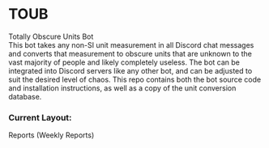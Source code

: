 # TOUB
Totally Obscure Units Bot<br>
This bot takes any non-SI unit measurement in all Discord chat messages and converts that measurement to obscure units that are unknown to the vast majority of people and likely completely useless. The bot can be integrated into Discord servers like any other bot, and can be adjusted to suit the desired level of chaos.
This repo contains both the bot source code and installation instructions, as well as a copy of the unit conversion database.

### Current Layout:
Reports (Weekly Reports)
